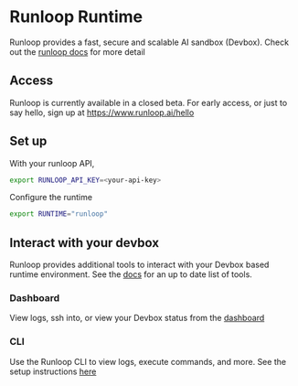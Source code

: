 # Runloop Runtime
Runloop provides a fast, secure and scalable AI sandbox (Devbox).
 Check out the [runloop docs](https://docs.runloop.ai/overview/what-is-runloop)
for more detail

## Access
Runloop is currently available in a closed beta. For early access, or
just to say hello, sign up at https://www.runloop.ai/hello

## Set up
With your runloop API,
```bash
export RUNLOOP_API_KEY=<your-api-key>
```

Configure the runtime
```bash
export RUNTIME="runloop"
```

## Interact with your devbox
Runloop provides additional tools to interact with your Devbox based
runtime environment. See the [docs](https://docs.runloop.ai/tools) for an up
to date list of tools.

### Dashboard
View logs, ssh into, or view your Devbox status from the [dashboard](https://dashboard.runloop.ai)

### CLI
Use the Runloop CLI to view logs, execute commands, and more.
See the setup instructions [here](https://docs.runloop.ai/tools/cli)
